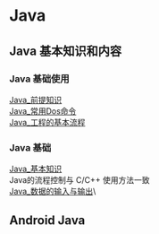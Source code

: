 # Java

## Java 基本知识和内容

### Java 基础使用

[Java_前提知识](基础Java/Java_前提知识.md)\
[Java_常用Dos命令](基础Java/Java_常用Dos命令.md)\
[Java_工程的基本流程](基础Java/Java_工程的基本流程.md)

### Java 基础
[Java_基本知识](基础Java/Java_基本知识.md)\
Java的流程控制与 C/C++ 使用方法一致\
[Java_数据的输入与输出](基础Java/Java_数据的输入与输出.md)\


## Android Java
